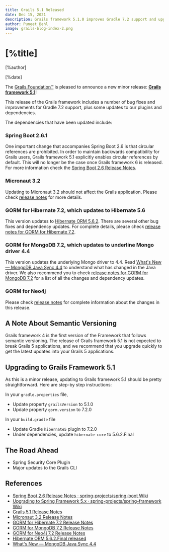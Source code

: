 ```yaml
---
title: Grails 5.1 Released
date: Dec 15, 2021
description: Grails framework 5.1.0 improves Gradle 7.2 support and upgrades to Spring Boot 2.6.1, GORM 7.2 and Micronaut 3.2.0
author: Puneet Behl
image: grails-blog-index-2.png
---
```


# [%title]

[%author]

[%date]

The [Grails Foundation™](https://grails.org/foundation/index.html) is pleased to announce a new minor release: [**Grails framework 5.1**](https://github.com/grails/grails-core/releases/tag/v5.1.0)!

This release of the Grails framework includes a number of bug fixes and improvements for Gradle 7.2 support, plus some updates to our plugins and dependencies.

The dependencies that have been updated include:

### Spring Boot 2.6.1
One important change that accompanies Spring Boot 2.6 is that circular references are prohibited. In order to maintain backwards compatibility for Grails users, Grails framework 5.1 explicitly enables circular references by default. This will no longer be the case once Grails framework 6 is released. For more information check the [Spring Boot 2.6 Release Notes](https://github.com/spring-projects/spring-boot/wiki/Spring-Boot-2.6-Release-Notes).

### Micronaut 3.2
Updating to Micronaut 3.2 should not affect the Grails application. Please check [release notes](https://github.com/micronaut-projects/micronaut-core/releases/tag/v3.2.2) for more details. 

### GORM for Hibernate 7.2, which updates to Hibernate 5.6
This version updates to [Hibernate ORM 5.6.2](https://in.relation.to/2021/12/08/hibernate-orm-562/). There are several other bug fixes and dependency updates. For complete details,  please check [release notes for GORM for Hibernate 7.2](https://github.com/grails/gorm-hibernate5/releases/tag/v7.2.0).

### GORM for MongoDB 7.2, which updates to underline Mongo driver 4.4
This version updates the underlying Mongo driver to 4.4. Read [What's New — MongoDB Java Sync 4.4](https://docs.mongodb.com/drivers/java/sync/current/whats-new/#std-label-version-4.4) to understand what has changed in the Java driver. We also recommend you to check [release notes for GORM for MongoDB 7.2](https://github.com/grails/gorm-mongodb/releases/tag/v7.2.0) for a list of all the changes and dependency updates.

### GORM for Neo4j
Please check [release notes](https://github.com/grails/gorm-neo4j/releases/tag/v7.2.0) for complete information about the changes in this release.

## A Note About Semantic Versioning

Grails framework 4 is the first version of the Framework that follows semantic versioning. The release of Grails framework 5.1 is not expected to break Grails 5 applications, and we recommend that you upgrade quickly to get the latest updates into your Grails 5 applications.

## Upgrading to Grails Framework 5.1

As this is a minor release, updating to Grails framework 5.1 should be pretty straightforward. Here are step-by step instructions:

In your `gradle.properties` file,

- Update property `grailsVersion` to 5.1.0
- Update property `gorm.version` to 7.2.0

In your `build.gradle` file

- Update Gradle `hibernate5` plugin to 7.2.0
- Under dependencies, update `hibernate-core` to 5.6.2.Final

## The Road Ahead

- Spring Security Core Plugin
- Major updates to the Grails CLI

## References

- [Spring Boot 2.6 Release Notes · spring-projects/spring-boot Wiki](https://github.com/spring-projects/spring-boot/wiki/Spring-Boot-2.6-Release-Notes)
- [Upgrading to Spring Framework 5.x · spring-projects/spring-framework Wiki](https://github.com/spring-projects/spring-framework/wiki/Upgrading-to-Spring-Framework-5.x)
- [Grails 5.1 Release Notes](https://github.com/grails/grails-core/releases/tag/v5.1.0)
- [Micronaut 3.2 Release Notes](https://github.com/micronaut-projects/micronaut-core/releases/tag/v3.2.2)
- [GORM for Hibernate 7.2 Release Notes](https://github.com/grails/gorm-hibernate5/releases/tag/v7.2.0)
- [GORM for MongoDB 7.2 Release Notes](https://github.com/grails/gorm-mongodb/releases/tag/v7.2.0)
- [GORM for Neo4j 7.2 Release Notes](https://github.com/grails/gorm-neo4j/releases/tag/v7.2.0)
- [Hibernate ORM 5.6.2.Final released](https://in.relation.to/2021/12/08/hibernate-orm-562/)
- [What's New — MongoDB Java Sync 4.4](https://docs.mongodb.com/drivers/java/sync/current/whats-new/#std-label-version-4.4)
